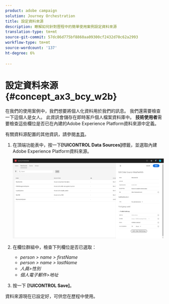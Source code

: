 ```yaml
---
product: adobe campaign
solution: Journey Orchestration
title: 設定資料來源
description: 瞭解如何針對歷程中的簡單使用案例設定資料來源
translation-type: tm+mt
source-git-commit: 57dc86d775bf8860aa09300cf2432d70c62a2993
workflow-type: tm+mt
source-wordcount: '137'
ht-degree: 6%

---
```



# 設定資料來源{#concept_ax3_bcy_w2b}

在我們的使用案例中，我們想要將個人化資料用於我們的訊息。 我們還需要檢查一下這個人是女人。 此資訊會儲存在即時客戶個人檔案資料庫中。 **技術使用者**&#x200B;需要檢查這些欄位是否已在內建的Adobe Experience Platform資料來源中定義。

有關資料源配置的其他資訊，請參閱[本頁](../datasource/about-data-sources.md)。

1. 在頂端功能表中，按一下&#x200B;**[!UICONTROL Data Sources]**&#x200B;標籤，並選取內建Adobe Experience Platform資料來源。

   ![](../assets/journey23.png)

1. 在欄位群組中，檢查下列欄位是否已選取：

   * _person > name > firstName_
   * _person > name > lastName_
   * _人員>性別_
   * _個人電子郵件>地址_

1. 按一下 **[!UICONTROL Save]**。

資料來源現在已設定好，可供您在歷程中使用。
